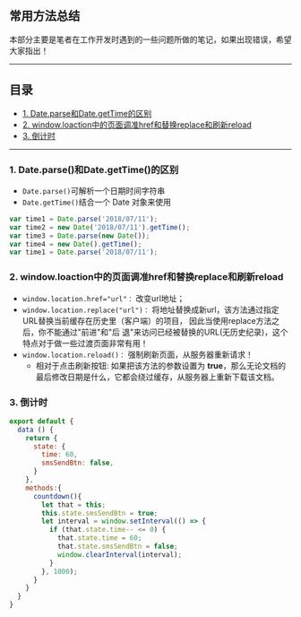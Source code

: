 ## 常用方法总结

本部分主要是笔者在工作开发时遇到的一些问题所做的笔记，如果出现错误，希望大家指出！

---

## 目录

  - [1. Date.parse和Date.getTime的区别](#1-dateparse和dategettime的区别)
  - [2. window.loaction中的页面调准href和替换replace和刷新reload](#2-windowloaction中的页面调准href和替换replace和刷新reload)
  - [3. 倒计时](#3-倒计时)

---

### 1. Date.parse()和Date.getTime()的区别

  - `Date.parse()`可解析一个日期时间字符串
  - `Date.getTime()`结合一个 Date 对象来使用
  
  ```js  
  var time1 = Date.parse('2018/07/11');
  var time2 = new Date('2018/07/11').getTime();
  var time3 = Date.parse(new Date());
  var time4 = new Date().getTime();
  var time1 = Date.parse('2018/07/11');
  ```

### 2. window.loaction中的页面调准href和替换replace和刷新reload

  - `window.location.href="url"：` 改变url地址； 
  - `window.location.replace("url")：` 将地址替换成新url，该方法通过指定URL替换当前缓存在历史里（客户端）的项目，
    因此当使用replace方法之后，你不能通过"前进"和"后 退"来访问已经被替换的URL(无历史纪录)，这个特点对于做一些过渡页面非常有用！
  - `window.location.reload()：` 强制刷新页面，从服务器重新请求！
    - 相对于点击刷新按钮: 如果把该方法的参数设置为 **true**，那么无论文档的最后修改日期是什么，它都会绕过缓存，从服务器上重新下载该文档。

### 3. 倒计时
  ```js
  export default {
    data () {
      return {
        state: {
          time: 60,
          smsSendBtn: false,
        }
      },
      methods:{
        countdown(){
          let that = this;
          this.state.smsSendBtn = true;
          let interval = window.setInterval(() => {
            if (that.state.time-- <= 0) {
              that.state.time = 60;
              that.state.smsSendBtn = false;
              window.clearInterval(interval);
            }
          }, 1000);
        }
      }
    }
  }
  ```